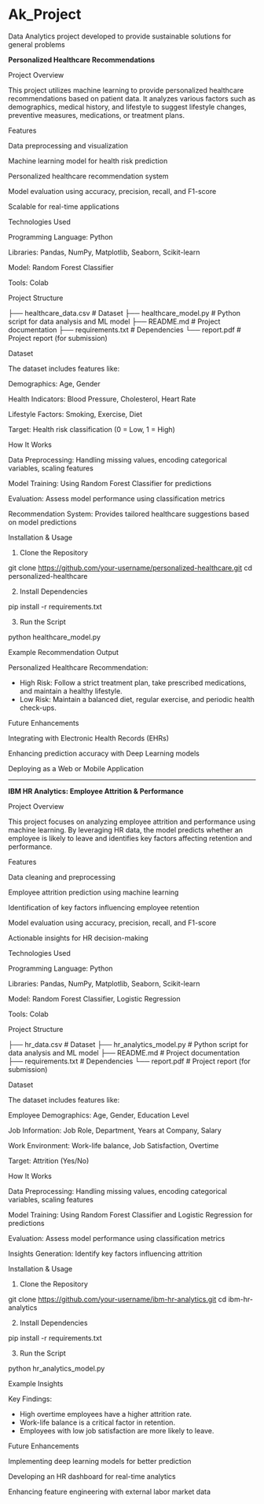 # Ak_Project
Data Analytics project developed to provide sustainable solutions for general problems

**Personalized Healthcare Recommendations**

Project Overview

This project utilizes machine learning to provide personalized healthcare recommendations based on patient data. It analyzes various factors such as demographics, medical history, and lifestyle to suggest lifestyle changes, preventive measures, medications, or treatment plans.

Features

Data preprocessing and visualization

Machine learning model for health risk prediction

Personalized healthcare recommendation system

Model evaluation using accuracy, precision, recall, and F1-score

Scalable for real-time applications

Technologies Used

Programming Language: Python

Libraries: Pandas, NumPy, Matplotlib, Seaborn, Scikit-learn

Model: Random Forest Classifier

Tools: Colab

Project Structure

├── healthcare_data.csv   # Dataset
├── healthcare_model.py   # Python script for data analysis and ML model
├── README.md             # Project documentation
├── requirements.txt      # Dependencies
└── report.pdf            # Project report (for submission)

Dataset

The dataset includes features like:

Demographics: Age, Gender

Health Indicators: Blood Pressure, Cholesterol, Heart Rate

Lifestyle Factors: Smoking, Exercise, Diet

Target: Health risk classification (0 = Low, 1 = High)

How It Works

Data Preprocessing: Handling missing values, encoding categorical variables, scaling features

Model Training: Using Random Forest Classifier for predictions

Evaluation: Assess model performance using classification metrics

Recommendation System: Provides tailored healthcare suggestions based on model predictions

Installation & Usage

1. Clone the Repository

  git clone https://github.com/your-username/personalized-healthcare.git
  cd personalized-healthcare

2. Install Dependencies

  pip install -r requirements.txt

3. Run the Script

  python healthcare_model.py

Example Recommendation Output

Personalized Healthcare Recommendation:
- High Risk: Follow a strict treatment plan, take prescribed medications, and maintain a healthy lifestyle.
- Low Risk: Maintain a balanced diet, regular exercise, and periodic health check-ups.

Future Enhancements

Integrating with Electronic Health Records (EHRs)

Enhancing prediction accuracy with Deep Learning models

Deploying as a Web or Mobile Application


-------------------------------------------------------------------------------------------------------------------------------------


**IBM HR Analytics: Employee Attrition & Performance**

Project Overview

This project focuses on analyzing employee attrition and performance using machine learning. By leveraging HR data, the model predicts whether an employee is likely to leave and identifies key factors affecting retention and performance.

Features

Data cleaning and preprocessing

Employee attrition prediction using machine learning

Identification of key factors influencing employee retention

Model evaluation using accuracy, precision, recall, and F1-score

Actionable insights for HR decision-making

Technologies Used

Programming Language: Python

Libraries: Pandas, NumPy, Matplotlib, Seaborn, Scikit-learn

Model: Random Forest Classifier, Logistic Regression

Tools: Colab

Project Structure

├── hr_data.csv             # Dataset
├── hr_analytics_model.py   # Python script for data analysis and ML model
├── README.md               # Project documentation
├── requirements.txt        # Dependencies
└── report.pdf              # Project report (for submission)

Dataset

The dataset includes features like:

Employee Demographics: Age, Gender, Education Level

Job Information: Job Role, Department, Years at Company, Salary

Work Environment: Work-life balance, Job Satisfaction, Overtime

Target: Attrition (Yes/No)

How It Works

Data Preprocessing: Handling missing values, encoding categorical variables, scaling features

Model Training: Using Random Forest Classifier and Logistic Regression for predictions

Evaluation: Assess model performance using classification metrics

Insights Generation: Identify key factors influencing attrition

Installation & Usage

1. Clone the Repository

  git clone https://github.com/your-username/ibm-hr-analytics.git
  cd ibm-hr-analytics

2. Install Dependencies

  pip install -r requirements.txt

3. Run the Script

  python hr_analytics_model.py

Example Insights

Key Findings:
- High overtime employees have a higher attrition rate.
- Work-life balance is a critical factor in retention.
- Employees with low job satisfaction are more likely to leave.

Future Enhancements

Implementing deep learning models for better prediction

Developing an HR dashboard for real-time analytics

Enhancing feature engineering with external labor market data

